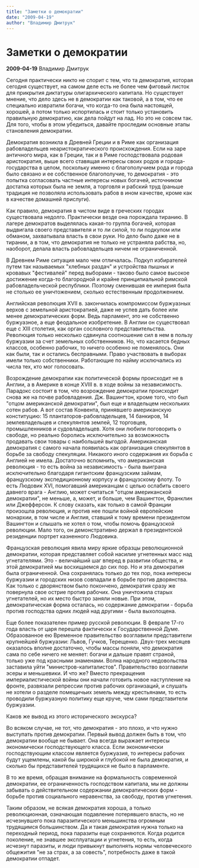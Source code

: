 ```yaml
---
title: "Заметки о демократии"
date: "2009-04-19"
author: "Владимир Дмитрук"
---
```


# Заметки о демократии

**2009-04-19** Владимир Дмитрук

Сегодня практически никто не спорит с тем, что та демократия, которая сегодня существует, на самом деле есть не более чем фиговый листок для прикрытия диктатуры олигархического капитала. Но существует мнение, что дело здесь не в демократии как таковой, а в том, что ее специально извратили богачи, что когда-то она была настоящей, хорошей, а потом только испортилась и стоит только установить правильную демократию, как дела пойдут на лад. Но это не совсем так. Для того, чтобы в этом убедиться, давайте проследим основные этапы становления демократии.

Демократия возникла в Древней Греции и в Риме как организация рабовладельцев неаристократического происхождения. Если на заре античного мира, как в Греции, так и в Риме господствовала родовая аристократия, выше всего ставящая интересы своих родов и города-государства в целом, поскольку именно с благополучием рода и города было связано и ее собственное благополучие, то демократия - это попытка согласовать частные интересы новых богачей, источником достатка которых была не земля, а торговля и рабский труд (раньше традиция не позволяла использовать рабов в ином качестве, кроме как в качестве домашней прислуги).

Как правило, демократия в чистом виде в греческих городах существовала недолго. Практически везде она порождала тиранию. В лагере демократов выделялась какая-то группа богачей, которая выдвигала своего представителя и то ли силой, то ли подкупом или обманом, захватывала власть в свои руки. Но дело было даже не в тирании, а в том, что демократия не только не устраняла рабства, но, наоборот, делала власть рабовладельцев ничем не ограниченной.

В Древнем Риме ситуация мало чем отличалась. Подкуп избирателей путем так называемых "хлебных раздач" и устройства пышных и кровавых "фестивалей" перед выборами - таково было самое высокое достижение когда-то благородной и крайне принципиальной римской рабовладельческой республики. Поэтому сменившая ее империя была не столько ее уничтожением, сколько естественным продолжением.

Английская революция XVII в. закончилась компромиссом буржуазных верхов с земельной аристократией, даже не успев дать более или менее демократических форм. Ведь парламент, это не собственно буржуазное, а еще феодальное изобретение. В Англии он существовал еще с XIII столетия, как орган сословного представительства. Революция только несколько сдвинула соотношение сил в нем в пользу буржуазии за счет земельных собственников. Но, что касается бедных классов, особенно рабочих, то ничего особенно не поменялось. Они как были, так и остались бесправными. Право участвовать в выборах имели только собственники. Работающие по найму исключались из числа тех, кто мог голосовать.

Возрождение демократии как политической формы происходит не в Англии, а в Америке в конце XVIII в. в ходе войны за независимость. Парадокс состоит в том, что возрождение демократии происходит снова же на почве рабовладения. Дж. Вашингтон, кроме того, что был "отцом американской демократии", был еще и владельцем нескольких сотен рабов. А вот состав Конвента, принявшего американскую конституцию: 15 плантаторов-рабовладельцев, 14 банкиров, 14 землевладельцев и спекулянтов землей, 12 торговцев, промышленников и судовладельцев. Хотя они любили поговорить о свободе, но реально боролись исключительно за возможность продавать свои товары с наибольшей выгодой. Американская демократия с самого начала появилась как организация спекулянтов в борьбе за свободу спекуляции. Никакого иного содержания их борьба с Англией не имела. Достаточно вспомнить, что американская революция - то есть война за независимость - была выиграна исключительно благодаря гигантским французским займам, французскому экспедиционному корпусу и французскому флоту. То есть Людовик XVI, помогавший американцам с целью ослабить своего давнего врага - Англию, может считаться "отцом американской демократии", не меньше, а, может, и больше, чем Вашингтон, Франклин или Джефферсон. К слову сказать, как только в самой Франции произошла революция, и против нее пошли войной европейские монархии, в том числе и Англия, ставший к тому времени президентом Вашингтон и слышать не хотел о том, чтобы помочь французской революции. Мало того, он демонстративно держал в президентской резиденции портрет казненного Людовика.

Французская революция явила миру яркие образцы революционной демократии, которая представляет собой насилие угнетенных масс над угнетателями. Это - величайший шаг вперед в развитии общества, и этой демократией мы восхищаемся до сих пор. Но и эта демократия была ограниченной. Она сохранялась только до тех пор, пока интересы буржуазии и городских низов совпадали в борьбе против дворянства. Как только с дворянством было покончено, демократия сразу же повернула свое острие против рабочих. Она уничтожила старых угнетателей, но их место быстро заняли новые. При этом, демократическая форма осталась, но содержание демократии - борьба против господства одних людей над другими - была выхолощена.

Еще более показателен пример русской революции. В феврале 17-го года власть от царя перешла фактически к Государственной Думе. Образованное ею Временное правительство возглавили представители крупнейшей буржуазии: Львов, Гучков, Терещенко. Двух-трех месяцев оказалось вполне достаточно, чтобы массы поняли, что демократия сама по себе ничего не меняет: богачи и дальше правят страной, только уже под красными знаменами. Волна народного недовольства заставила уйти "министров-капиталистов". Правительство возглавили эсеры и меньшевики. И что же? Вместо прекращения империалистической войны они начали готовить новое наступление на фронте, развязали репрессии против рабочих организаций, и слушать не хотели о разделе помещичьих земель между крестьянами, то есть проводили буржуазную политику еще круче, чем сами представители буржуазии.

Каков же вывод из этого исторического экскурса?

Во всяком случае, не тот, что демократия - это плохо, и что нужно выступать против демократии. Первый вывод должен быть в том, что демократии вообще не бывает. Она всегда выражает интересы экономически господствующего класса. Если экономически господствующим классом является буржуазия, то интересы рабочих будут ущемлены, какой бы широкой и глубокой не была демократия, и сколько бы представителей трудящихся не было в парламенте.

В то же время, обращая внимание на формальность современной демократии, ее ограниченность господством капитала, мы не должны забывать о действительном содержании демократических форм - борьбе против социального неравенства, за свободу, против угнетения.

Таким образом, не всякая демократия хороша, а только революционная, означающая подавление потерявшего власть, но не исчезнувшего пока паразитического меньшинства огромным трудящимся большинством. Да и такая демократия нужна только на переходный период, пока паразиты еще сохраняются. Когда родится поколение, не знавшее эксплуатации и угнетения, то есть, когда исчезнут паразиты, и люди привыкнут выполнять нормы человеческого общежития "не за страх, а за совесть", потребность даже в такой демократии отпадет.
